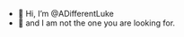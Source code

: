 - 👋 Hi, I’m @ADifferentLuke
- 👀 and I am not the one you are looking for.

<!---
ADifferentLuke/ADifferentLuke is a ✨ special ✨ repository because its `README.md` (this file) appears on your GitHub profile.
You can click the Preview link to take a look at your changes.
--->
